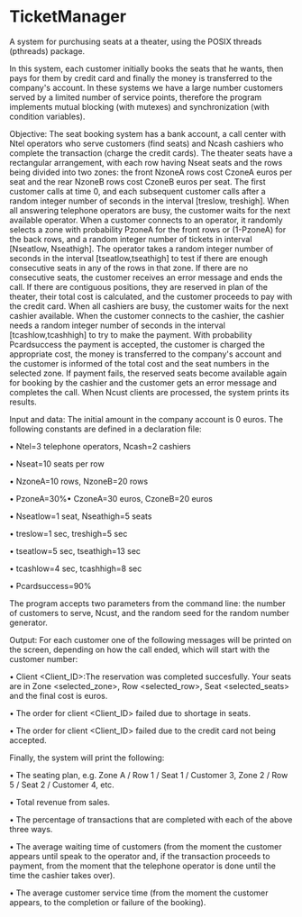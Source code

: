 # TicketManager

A system for purchusing seats at a theater, using the POSIX threads (pthreads) package.




In this system, each customer initially books the seats that he wants, then pays for them by credit card and finally the money is transferred to the company's account. In these systems we have a large number customers served by a limited number of service points, therefore the program implements mutual blocking (with mutexes) and synchronization (with condition variables).




Objective: The seat booking system has a bank account, a call center with Ntel operators who serve customers (find seats) and Ncash cashiers who complete the transaction (charge the credit cards). The theater seats have a rectangular arrangement, with each row having Nseat seats and the rows being divided into two zones: the front NzoneA rows cost CzoneA euros per seat and the rear NzoneB rows cost CzoneB euros per seat. The first customer calls at time 0, and each subsequent customer calls after a random integer number of seconds in the interval [treslow, treshigh]. When all answering telephone operators are busy, the customer waits for the next available operator. When a customer connects to an operator, it randomly selects a zone with probability PzoneA for the front rows or (1-PzoneA) for the back rows, and a random integer number of tickets in interval [Nseatlow, Nseathigh]. The operator takes a random integer number of seconds in the interval [tseatlow,tseathigh] to test if there are enough consecutive seats in any of the rows in that zone. If there are no consecutive seats, the customer receives an error message and ends the call. If there are contiguous positions, they are reserved in plan of the theater, their total cost is calculated, and the customer proceeds to pay with the credit card. When all cashiers are busy, the customer waits for the next cashier available. When the customer connects to the cashier, the cashier needs a random integer number of seconds in the interval [tcashlow,tcashhigh] to try to make the payment. With probability Pcardsuccess the payment is accepted, the customer is charged the appropriate cost, the money is transferred to the company's account and the customer is informed of the total cost and the seat numbers in the selected zone. If payment fails, the reserved seats become available again for booking by the cashier and the customer gets an error message and completes the call. When Ncust clients are processed, the system prints its results.




Input and data: The initial amount in the company account is 0 euros. The following constants are defined in a declaration file:

• Ntel=3 telephone operators, Ncash=2 cashiers

• Nseat=10 seats per row

• NzoneA=10 rows, NzoneB=20 rows

• PzoneA=30%• CzoneA=30 euros, CzoneB=20 euros

• Nseatlow=1 seat, Nseathigh=5 seats

• treslow=1 sec, treshigh=5 sec

• tseatlow=5 sec, tseathigh=13 sec

• tcashlow=4 sec, tcashhigh=8 sec

• Pcardsuccess=90%

The program accepts two parameters from the command line: the number of customers to serve, Ncust, and the random seed for the random number generator.




Output: For each customer one of the following messages will be printed on the screen, depending on how the call ended, which will start with the customer number:

• Client <Client_ID>:The reservation was completed succesfully. Your seats are in Zone <selected_zone>, Row <selected_row>, Seat <selected_seats> and the final cost is <cost> euros.
  
• The order for client <Client_ID> failed due to shortage in seats.
  
• The order for client <Client_ID> failed due to the credit card not being accepted.
  
Finally, the system will print the following:
  
• The seating plan, e.g. Zone A / Row 1 / Seat 1 / Customer 3, Zone 2 / Row 5 / Seat 2 / Customer 4, etc.
  
• Total revenue from sales.
  
• The percentage of transactions that are completed with each of the above three ways.
  
• The average waiting time of customers (from the moment the customer appears until speak to the operator and, if the transaction proceeds to payment, from the moment that the telephone operator is done until the time the cashier takes over).
  
• The average customer service time (from the moment the customer appears, to the completion or failure of the booking).

